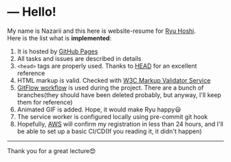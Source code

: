 # **&mdash;** Hello!  
My name is Nazarii and this here is website-resume for [Ryu Hoshi](https://www.facebook.com/profile.php?id=100004808958030).  
Here is the list what is **implemented**:  
1. It is hosted by [GitHub Pages](https://pages.github.com/)
2. All tasks and issues are described in details
3. <code>&#60;head&#62;</code> tags are properly used. Thanks to [HEAD](https://github.com/joshbuchea/HEAD) for an excellent reference
4. HTML markup is valid. Checked with [W3C Markup Validator Service](https://validator.w3.org/) 
5. [GitFlow workflow](https://www.atlassian.com/git/tutorials/comparing-workflows/gitflow-workflow) is used during the project. There are a bunch of branches(they should have been deleted probably, but anyway, I'll keep them for reference)
6. Animated GIF is added. Hope, it would make Ryu happy:smiley:
7. The service worker is configured locally using pre-commit git hook
8. Hopefully, [AWS](https://aws.amazon.com/?nc1=h_ls) will confirm my registration in less than 24 hours, and I'll be able to set up a basic CI/CD(If you reading it, it didn't happen)
***
Thank you for a great lecture:heart_eyes:
